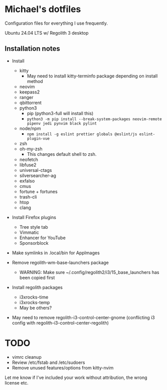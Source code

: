 # Michael's dotfiles

Configuration files for everything I use frequently.

Ubuntu 24.04 LTS w/ Regolith 3 desktop

## Installation notes

* Install
  - kitty
    + May need to install kitty-terminfo package depending on install method
  - neovim
  - keepass2
  - ranger
  - qbittorrent
  - python3
    + pip (python3-full will install this)
    + `python3 -m pip install --break-system-packages neovim-remote pipenv jedi pynvim black pylint`
  - node/npm
    + `npm install -g eslint prettier globals @eslint/js eslint-plugin-vue`
  - zsh
  - oh-my-zsh
    + This changes default shell to zsh.
  - neofetch
  - libfuse2
  - universal-ctags
  - silversearcher-ag
  - exfalso
  - cmus
  - fortune + fortunes
  - trash-cli
  - htop
  - clang

* Install Firefox plugins
  - Tree style tab
  - Vimmatic
  - Enhancer for YouTube
  - Sponsorblock

* Make symlinks in .local/bin for AppImages

* Remove regolith-wm-base-launchers package
  - WARNING: Make sure ~/.config/regolith2/i3/15_base_launchers has been copied first

* Install regolith packages
  - i3xrocks-time
  - i3xrocks-temp
  - May be others?

* May need to remove regolith-i3-control-center-gnome (conflicting i3 config with regolith-i3-control-center-regolith)

# TODO
* vimrc cleanup
* Review /etc/fstab and /etc/sudoers
* Remove unused features/options from kitty-nvim

Let me know if I've included your work without attribution, the wrong license etc.
